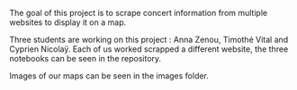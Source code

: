 The goal of this project is to scrape concert information from multiple websites to display it on a map.

Three students are working on this project : Anna Zenou, Timothé Vital and Cyprien Nicolaÿ.
Each of us worked scrapped a different website, the three notebooks can be seen in the repository.

Images of our maps can be seen in the images folder.
